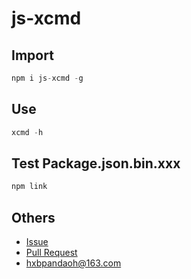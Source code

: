 # js-xcmd

## Import

```javascript
npm i js-xcmd -g
```

## Use

```javascript
xcmd -h
```

## Test Package.json.bin.xxx

```javascript
npm link
```

## Others

* [Issue](https://github.com/pandaoh/js-xcmd/issues)
* [Pull Request](https://github.com/pandaoh/js-xcmd/pulls)
* [hxbpandaoh@163.com](mailto:hxbpandaoh@163.com)